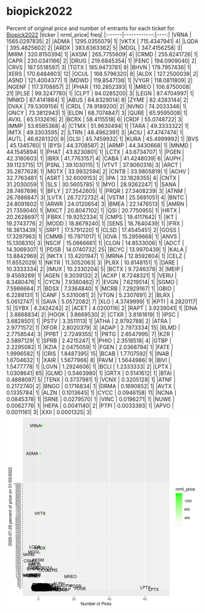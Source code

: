 # biopick2022
Percent of original price and number of entrants for each ticket for [Biopick2022](https://twitter.com/hashtag/Biopick2022)
|ticker |   nrml_price| freq|
|:------|------------:|----:|
|VRNA   | 1565.0297835|    2|
|ADMA   | 1295.0355079|    1|
|VKTX   |  715.4347941|    4|
|LQDA   |  395.4825602|    2|
|ARDX   |  383.6363362|    5|
|MDGL   |  347.4156258|    3|
|MIRM   |  320.8150394|    1|
|AXSM   |  265.7755609|    4|
|CRMD   |  255.8241726|    1|
|CAPR   |  230.0341166|    2|
|DRUG   |  219.6845354|    1|
|FENC   |  194.0909040|    2|
|CRVS   |  187.5518597|    3|
|TGTX   |  185.9473781|    9|
|BHVN   |  179.7957436|    1|
|XERS   |  170.6484603|   12|
|OCUL   |  168.5796320|    8|
|ALDX   |  127.2500038|    2|
|ASND   |  121.4004377|    1|
|MDWD   |  119.8547136|    1|
|VYGR   |  118.0811809|    2|
|NGENF  |  117.3708857|    2|
|PHAR   |  110.2852393|    1|
|MREO   |  106.8750008|   21|
|PLSE   |   99.3247780|    1|
|CLPT   |   94.0285200|    3|
|LEGN   |   87.4704997|    1|
|MNKD   |   87.4141884|    1|
|ABUS   |   84.8329014|    8|
|ZYME   |   82.4283144|    2|
|DVAX   |   79.5309156|    1|
|CRDL   |   78.9189200|    2|
|NVNO   |   74.2033346|    1|
|ONCY   |   73.3812943|    1|
|ELDN   |   68.7074847|    3|
|QURE   |   65.9595008|    1|
|AVXL   |   65.5132616|    2|
|BCRX   |   58.4115518|    6|
|CRDF   |   55.0748722|    3|
|IMMP   |   53.6585368|    4|
|CTMX   |   51.9630494|    1|
|TARA   |   49.3333322|    1|
|IMTX   |   49.3303595|    2|
|LTRN   |   48.4962391|    3|
|ACIU   |   47.4747474|    1|
|AUTL   |   46.6281320|    9|
|GLSI   |   45.7459932|    1|
|KURA   |   45.4999992|    1|
|BVS    |   45.1345760|    1|
|BYSI   |   44.3708587|    2|
|ARMP   |   44.3430668|    1|
|MNMD   |   44.1545894|    1|
|PHAT   |   43.8230801|    1|
|LCTX   |   43.6734707|    1|
|PGEN   |   42.3180603|    1|
|IBRX   |   41.7763157|    4|
|CABA   |   41.4248039|    6|
|AUPH   |   39.1123715|   17|
|PSNL   |   39.1030115|    1|
|VTVT   |   37.9060316|    3|
|ARCT   |   35.2877628|    1|
|MGTX   |   33.9932594|    2|
|CNTB   |   33.9805819|    1|
|ACHV   |   32.7763481|    1|
|ASRT   |   32.6009153|    2|
|IPA    |   32.1828355|    4|
|CNTX   |   31.2030059|    1|
|SLS    |   30.5605785|    1|
|MYO    |   28.9262247|    1|
|SANA   |   28.7467696|    1|
|BFLY   |   27.3542605|    1|
|PRQR   |   27.3408239|    3|
|ATNM   |   26.7886847|    3|
|LVTX   |   26.7272732|    4|
|VSTM   |   25.5691051|    4|
|BNTC   |   24.8091602|    1|
|ARWR   |   24.0120654|    3|
|BMEA   |   22.1476513|    1|
|AMRN   |   21.7359040|    1|
|MXCT   |   20.8047102|    1|
|QSI    |   20.7750955|    1|
|HRTX   |   20.2628697|    1|
|FBRX   |   19.9252334|    1|
|CMPS   |   19.4117642|    1|
|IKT    |   19.2743776|    2|
|MODD   |   18.8679240|    1|
|SENS   |   18.7640439|    1|
|IFRX   |   18.3613439|    1|
|SRPT   |   17.5791220|    1|
|CLSD   |   17.4545451|    2|
|GOSS   |   17.3297963|    1|
|CMMB   |   15.7971017|    1|
|IOVA   |   15.2959668|    1|
|ANVS   |   15.1308310|    3|
|NSCIF  |   15.0666661|    1|
|CLGN   |   14.8533006|    1|
|ADCT   |   14.3069307|    1|
|PDSB   |   14.0740732|   25|
|BCYC   |   13.9970439|    1|
|KALA   |   13.8842969|    2|
|NKTX   |   13.4201947|    1|
|MRNA   |   12.8592804|    1|
|CELZ   |   11.8552029|    1|
|NKTR   |   11.3052063|    3|
|PLRX   |   10.8148151|    1|
|DARE   |   10.3333334|    2|
|IMUX   |   10.2330204|    5|
|BCTX   |    9.7246378|    3|
|MEIP   |    9.4569289|    1|
|AGEN   |    9.3039132|    2|
|ACXP   |    8.7248321|    1|
|VERU   |    8.3480476|    1|
|CYCN   |    7.9360462|    7|
|EVGN   |    7.6219514|    1|
|SGMO   |    7.5986664|    7|
|BDSX   |    7.3364840|    1|
|MCRB   |    7.2929167|    1|
|GBIO   |    6.2288131|    1|
|CANF   |    5.5310081|    2|
|VTGN   |    5.2307691|    2|
|BLRX   |    5.0612747|    1|
|SAVA   |    5.0572082|    7|
|XLO    |    4.3749999|    1|
|KPTI   |    4.2820117|    5|
|SYBX   |    4.2424242|    2|
|ACET   |    4.0200116|    2|
|RAPT   |    3.9239041|    1|
|DNA    |    3.8868834|    2|
|HOOK   |    3.8669530|    2|
|CTXR   |    3.8181819|    1|
|IPSC   |    3.6828501|    1|
|PSTV   |    3.3511113|    1|
|ATHA   |    2.9792788|    2|
|ATRA   |    2.9771572|    1|
|XFOR   |    2.8020379|    3|
|ADAP   |    2.7973334|   15|
|RLMD   |    2.7758544|    3|
|PPBT   |    2.7249355|    1|
|PRTG   |    2.6547995|    7|
|KZR    |    2.5897129|    1|
|SPRB   |    2.4215247|    1|
|PHIO   |    2.3518518|    4|
|GTBP   |    2.2295082|    1|
|KZIA   |    2.0475059|    1|
|FGEN   |    2.0368794|    1|
|FATE   |    1.9996582|    1|
|CRIS   |    1.8487395|   15|
|BCAB   |    1.7707592|    1|
|INAB   |    1.6704632|    1|
|XAIR   |    1.5677966|    8|
|PAVM   |    1.5644986|    9|
|BIVI   |    1.5477778|    1|
|LGVN   |    1.2924606|    1|
|BCLI   |    1.2333333|    2|
|LPTX   |    1.0308641|   65|
|GLMD   |    0.5463980|    1|
|GRTX   |    0.5141612|    1|
|BTAI   |    0.4888097|    5|
|TENX   |    0.3737981|    1|
|VCNX   |    0.3205128|    1|
|ATNF   |    0.2172740|    2|
|BNGO   |    0.1716834|    1|
|DRMA   |    0.1690852|    1|
|AVTX   |    0.1335784|    1|
|ALZN   |    0.1013645|    1|
|CYCC   |    0.0946158|   11|
|NCNA   |    0.0845378|    1|
|SRNE   |    0.0279570|    1|
|VINC   |    0.0196271|    1|
|NUWE   |    0.0062776|    1|
|HEPA   |    0.0041140|    2|
|PTPI   |    0.0033393|    1|
|APVO   |    0.0011161|    3|
|XXII   |    0.0001325|    3|
![retvspicks](biopicks.png?raw=true)
